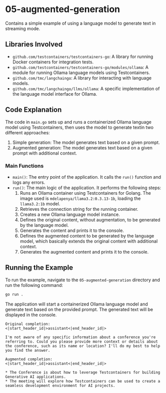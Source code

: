 # 05-augmented-generation

Contains a simple example of using a language model to generate text in streaming mode.

## Libraries Involved

- `github.com/testcontainers/testcontainers-go`: A library for running Docker containers for integration tests.
- `github.com/testcontainers/testcontainers-go/modules/ollama`: A module for running Ollama language models using Testcontainers.
- `github.com/tmc/langchaingo`: A library for interacting with language models.
- `github.com/tmc/langchaingo/llms/ollama`: A specific implementation of the language model interface for Ollama.

## Code Explanation

The code in `main.go` sets up and runs a containerized Ollama language model using Testcontainers, then uses the model to generate textin two different approaches:
1. Simple generation: The model generates text based on a given prompt.
2. Augmented generation: The model generates text based on a given prompt with additional context.

### Main Functions

- `main()`: The entry point of the application. It calls the `run()` function and logs any errors.
- `run()`: The main logic of the application. It performs the following steps:
  1. Runs an Ollama container using Testcontainers for Golang. The image used is `mdelapenya/llama3.2:0.3.13-1b`, loading the `llama3.2:1b` model.
  2. Retrieves the connection string for the running container.
  3. Creates a new Ollama language model instance.
  4. Defines the original content, without augmentation, to be generated by the language model.
  5. Generates the content and prints it to the console.
  6. Defines the augmented content to be generated by the language model, which basically extends the original content with additional context.
  7. Generates the augmented content and prints it to the console.

## Running the Example

To run the example, navigate to the `05-augmented-generation` directory and run the following command:

```sh
go run .
```

The application will start a containerized Ollama language model and generate text based on the provided prompt. The generated text will be displayed in the console.

```shell
Original completion:
<|start_header_id|>assistant<|end_header_id|>

I'm not aware of any specific information about a conference you're referring to. Could you please provide more context or details about the conference, such as its name or location? I'll do my best to help you find the answer.

Augmented completion:
<|start_header_id|>assistant<|end_header_id|>

* The Conference is about how to leverage Testcontainers for building Generative AI applications.
* The meeting will explore how Testcontainers can be used to create a seamless development environment for AI projects.
```
